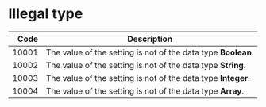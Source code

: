 # Illegal type

| Code | Description
| ---: | -----------
| 10001 | The value of the setting is not of the data type **Boolean**.
| 10002 | The value of the setting is not of the data type **String**.
| 10003 | The value of the setting is not of the data type **Integer**.
| 10004 | The value of the setting is not of the data type **Array**.
